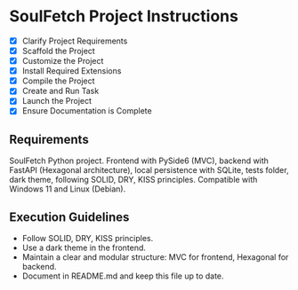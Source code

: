 # SoulFetch Project Instructions



- [x] Clarify Project Requirements
- [x] Scaffold the Project
- [x] Customize the Project
- [x] Install Required Extensions
- [x] Compile the Project
- [x] Create and Run Task
- [x] Launch the Project
- [x] Ensure Documentation is Complete

## Requirements


SoulFetch Python project. Frontend with PySide6 (MVC), backend with FastAPI (Hexagonal architecture), local persistence with SQLite, tests folder, dark theme, following SOLID, DRY, KISS principles. Compatible with Windows 11 and Linux (Debian).

## Execution Guidelines

- Follow SOLID, DRY, KISS principles.
- Use a dark theme in the frontend.
- Maintain a clear and modular structure: MVC for frontend, Hexagonal for backend.
- Document in README.md and keep this file up to date.
